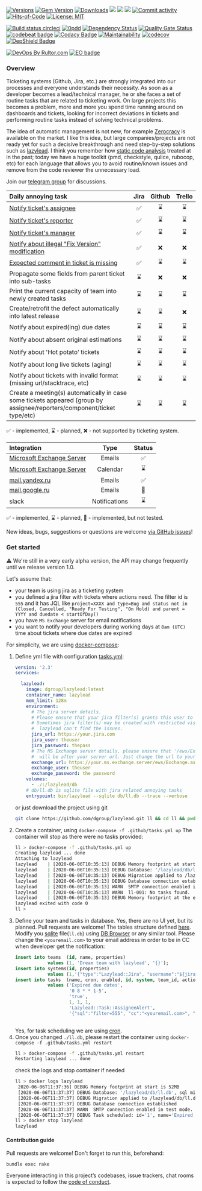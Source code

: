 [![Versions](https://img.shields.io/badge/semver-2.0-green)](https://semver.org/spec/v2.0.0.html)
[![Gem Version](https://badge.fury.io/rb/lazylead.svg)](https://rubygems.org/gems/lazylead)
[![Downloads](https://ruby-gem-downloads-badge.herokuapp.com/lazylead?type=total)](https://rubygems.org/gems/lazylead)
[![](https://img.shields.io/docker/pulls/dgroup/lazylead.svg)](https://hub.docker.com/r/dgroup/lazylead "Image pulls")
[![](https://images.microbadger.com/badges/image/dgroup/lazylead.svg)](https://microbadger.com/images/dgroup/lazylead "Image layers")
[![](https://images.microbadger.com/badges/version/dgroup/lazylead.svg)](https://microbadger.com/images/dgroup/lazylead "Image version")
[![Commit activity](https://img.shields.io/github/commit-activity/y/dgroup/lazylead.svg?style=flat-square)](https://github.com/dgroup/lazylead/graphs/commit-activity)
[![Hits-of-Code](https://hitsofcode.com/github/dgroup/lazylead)](https://hitsofcode.com/view/github/dgroup/lazylead)
[![License: MIT](https://img.shields.io/github/license/mashape/apistatus.svg)](./license.txt)

[![Build status circleci](https://circleci.com/gh/dgroup/lazylead.svg?style=shield)](https://circleci.com/gh/dgroup/lazylead)
[![0pdd](http://www.0pdd.com/svg?name=dgroup/lazylead)](http://www.0pdd.com/p?name=dgroup/lazylead)
[![Dependency Status](https://requires.io/github/dgroup/lazylead/requirements.svg?branch=master)](https://requires.io/github/dgroup/lazylead/requirements/?branch=master)
[![Quality Gate Status](https://sonarcloud.io/api/project_badges/measure?project=dgroup_lazylead&metric=alert_status)](https://sonarcloud.io/dashboard?id=dgroup_lazylead)
[![codebeat badge](https://codebeat.co/badges/f3bc8c19-5986-413f-89c4-c869b1e9b705)](https://codebeat.co/projects/github-com-dgroup-lazylead-master)
[![Codacy Badge](https://app.codacy.com/project/badge/Grade/e1ec2d63ff9040d99c934e3c05c24abe)](https://www.codacy.com/manual/dgroup/lazylead?utm_source=github.com&amp;utm_medium=referral&amp;utm_content=dgroup/lazylead&amp;utm_campaign=Badge_Grade)
[![Maintainability](https://api.codeclimate.com/v1/badges/e873a41b1c76d7b2d6ae/maintainability)](https://codeclimate.com/github/dgroup/lazylead/maintainability)
[![codecov](https://codecov.io/gh/dgroup/lazylead/branch/master/graph/badge.svg)](https://codecov.io/gh/dgroup/lazylead)
[![DepShield Badge](https://depshield.sonatype.org/badges/dgroup/lazylead/depshield.svg)](https://depshield.github.io)

[![DevOps By Rultor.com](http://www.rultor.com/b/dgroup/lazylead)](http://www.rultor.com/p/dgroup/lazylead)
[![EO badge](http://www.elegantobjects.org/badge.svg)](http://www.elegantobjects.org/#principles)

### Overview
Ticketing systems (Github, Jira, etc.) are strongly integrated into our processes and everyone understands their necessity. As soon as a developer becomes a lead/technical manager, he or she faces a set of routine tasks that are related to ticketing work. On large projects this becomes a problem, more and more you spend time running around on dashboards and tickets, looking for incorrect deviations in tickets and performing routine tasks instead of solving technical problems.

The idea of automatic management is not new, for example [Zerocracy](https://www.zerocracy.com/) is available on the market. 
I like this idea, but large companies/projects are not ready yet for such a decisive breakthrough and need step-by-step solutions such as [lazylead](https://github.com/dgroup/lazylead). 
I think you remember how [static code analysis](https://en.wikipedia.org/wiki/Static_program_analysis) treated at in the past; today we have a huge toolkit (pmd, checkstyle, qulice, rubocop, etc) for each language that allows you to avoid routine/known issues and remove from the code reviewer the unnecessary load.
 
Join our [telegram group](https://t.me/lazyleads) for discussions.

| Daily annoying task                                                    | Jira               | Github      | Trello      |
| :--------------------------------------------------------------------- | :----------------: | :---------: | :---------: |
| [Notify ticket's assignee](lib/lazylead/task/alert.rb)                 | :white_check_mark: | :hourglass: | :hourglass: |
| [Notify ticket's reporter](lib/lazylead/task/alert.rb)                 | :white_check_mark: | :hourglass: | :hourglass: |
| [Notify ticket's manager](lib/lazylead/task/alert.rb)                  | :white_check_mark: | :hourglass: | :hourglass: |
| [Notify about illegal "Fix Version" modification](lib/lazylead/task/fix_version.rb)                        | :white_check_mark: | :x:         | :x:         | 
| [Expected comment in ticket is missing](lib/lazylead/task/missing_comment.rb)                                  | :white_check_mark: | :hourglass: | :hourglass: |
| Propagate some fields from parent ticket into sub-tasks                | :hourglass:        | :x:         | :x:         |  
| Print the current capacity of team into newly created tasks            | :hourglass:        | :hourglass: | :hourglass: |  
| Create/retrofit the defect automatically into latest release           | :hourglass:        | :hourglass: | :x:         |  
| Notify about expired(ing) due dates                                    | :hourglass:        | :hourglass: | :hourglass: |
| Notify about absent original estimations                               | :hourglass:        | :hourglass: | :hourglass: |
| Notify about 'Hot potato' tickets                                      | :hourglass:        | :hourglass: | :hourglass: |
| Notify about long live tickets (aging)                                 | :hourglass:        | :hourglass: | :hourglass: |
| Notify about tickets with invalid format (missing url/stacktrace, etc) | :hourglass:        | :hourglass: | :hourglass: |
| Create a meeting(s) automatically in case some tickets appeared (group by assignee/reporters/component/ticket type/etc) | :hourglass: | :hourglass: | :hourglass: |

:white_check_mark: - implemented, :hourglass: - planned, :x: - not supported by ticketing system.

| Integration                                           | Type          | Status             |
| :---------------------------------------------------- | :-----------: | :----------------: |
| [Microsoft Exchange Server](lib/lazylead/exchange.rb) | Emails        | :white_check_mark: |
| [Microsoft Exchange Server](lib/lazylead/exchange.rb) | Calendar      | :hourglass:        |
| [mail.yandex.ru](lib/lazylead/postman.rb)             | Emails        | :white_check_mark: |
| [mail.google.ru](lib/lazylead/postman.rb)             | Emails        | :cactus:           |
| slack                                                 | Notifications | :hourglass:        |

:white_check_mark: - implemented, :hourglass: - planned, :cactus: - implemented, but not tested.

New ideas, bugs, suggestions or questions are welcome [via GitHub issues](https://github.com/dgroup/lazylead/issues/new)!

### Get started
:warning: We're still in a very early alpha version, the API may change frequently until we release version 1.0.

Let's assume that:
- your team is using jira as a ticketing system
- you defined a jira filter with tickets where actions need. The filter id is `555` and it has JQL like `project=XXXX and type=Bug and status not in (Closed, Cancelled, "Ready For Testing", "On Hold) and parent = YYYY and duedate < startOfDay()`
- you have `MS Exchange` server for email notifications
- you want to notify your developers during working days at `8am (UTC)` time about tickets where due dates are expired

For simplicity, we are using [docker-compose](https://docs.docker.com/compose/):
1. Define yml file with configuration [tasks.yml](.github/tasks.yml):
    ```yml
    version: '2.3'
    services:
    
      lazylead:
        image: dgroup/lazylead:latest
        container_name: lazylead
        mem_limit: 128m
        environment:
          # The jira server details.
          # Please ensure that your jira filter(s) grants this user to see issues.
          # Sometimes jira filter(s) may be created with restricted visibility, thus
          #  lazylead can't find the issues. 
          jira_url: https://your.jira.com
          jira_user: theuser
          jira_password: thepass
          # The MS Exchange server details, please ensure that '/ews/Exchange.asm` 
          #  will be after your server url. Just change the url to your server.
          exchange_url: https://your.ms.exchange.server/ews/Exchange.asmx
          exchange_user: theuser
          exchange_password: the password
        volumes:
          - ./:/lazylead/db
        # db/ll.db is sqlite file with jira related annoying tasks
        entrypoint: bin/lazylead --sqlite db/ll.db --trace --verbose
   ```
   or just download the project using git
   ```bash
   git clone https://github.com/dgroup/lazylead.git ll && cd ll && pwd && ls -lah
   ```
2. Create a container, using `docker-compose -f .github/tasks.yml up`
   The container will stop as there were no tasks provided:
   ```bash
   ll > docker-compose -f .github/tasks.yml up                                                                                                           100% 🔋  13:35:04
   Creating lazylead ... done
   Attaching to lazylead
   lazylead    | [2020-06-06T10:35:13] DEBUG Memory footprint at start is 52MB
   lazylead    | [2020-06-06T10:35:13] DEBUG Database: '/lazylead/db/ll.db', sql migration dir: '/lazylead/upgrades/sqlite'
   lazylead    | [2020-06-06T10:35:13] DEBUG Migration applied to /lazylead/db/ll.db from /lazylead/upgrades/sqlite
   lazylead    | [2020-06-06T10:35:13] DEBUG Database connection established
   lazylead    | [2020-06-06T10:35:13] WARN  SMTP connection enabled in test mode.
   lazylead    | [2020-06-06T10:35:13] WARN  ll-001: No tasks found.
   lazylead    | [2020-06-06T10:35:13] DEBUG Memory footprint at the end is 66MB
   lazylead exited with code 0
   ll > 
   ```
3. Define your team and tasks in database. 
   Yes, there are no UI yet, but its planned. Pull requests are welcome! 
   The tables structure defined [here](upgrades/sqlite/001-install-main-lazylead-tables.sql).
   Modify you [sqlite](https://sqlite.com/index.html) file(`ll.db`) using [DB Browser](https://sqlitebrowser.org/) or any similar tool.
   Please change the `<youremail.com>` to your email address in order to be in CC when developer get the notification:
   ```sql
   insert into teams  (id, name, properties) 
               values (1, 'Dream team with lazylead', '{}');
   insert into systems(id, properties)    
               values (1,'{"type":"Lazylead::Jira", "username":"${jira_user}", "password":"${jira_password}", "site":"${jira_url}", "context_path":""}');
   insert into tasks  (name, cron, enabled, id, system, team_id, action, properties)
               values ('Expired due dates', 
                       '0 8 * * 1-5', 
                       'true',
                       1, 1, 1, 
                       'Lazylead::Task::AssigneeAlert',
                       '{"sql":"filter=555", "cc":"<youremail.com>", "subject":"[LL] Expired due dates", "template":"lib/messages/due_date_expired.erb", "postman":"Lazylead::Exchange"}');
    
   ```
   Yes, for task scheduling we are using [cron](https://crontab.guru).
4. Once you changed `./ll.db`, please restart the container using `docker-compose -f .github/tasks.yml restart`
   ```bash
   ll > docker-compose -f .github/tasks.yml restart                                                                                                      100% 🔋  14:37:19
   Restarting lazylead ... done
   ```
   check the logs and stop container if needed
   ```bash
   ll > docker logs lazylead
    2020-06-06T11:37:36] DEBUG Memory footprint at start is 52MB
    [2020-06-06T11:37:37] DEBUG Database: '/lazylead/db/ll.db', sql migration dir: '/lazylead/upgrades/sqlite'
    [2020-06-06T11:37:37] DEBUG Migration applied to /lazylead/db/ll.db from /lazylead/upgrades/sqlite
    [2020-06-06T11:37:37] DEBUG Database connection established
    [2020-06-06T11:37:37] WARN  SMTP connection enabled in test mode.
    [2020-06-06T11:37:37] DEBUG Task scheduled: id='1', name='Expired due dates', cron='0 8 * * 1-5', system='1', action='Lazylead::Task::AssigneeAlert', team_id='1', description='', enabled='true', properties='{"sql":"filter=555", "cc":"my.email@google.com", "subject":"[LL] Expired due dates", "template":"lib/messages/due_date_expired.erb", "postman":"Lazylead::Exchange"}'
   ll > docker stop lazylead                                                                                                                            
   lazylead
   ```

#### Contribution guide
Pull requests are welcome! 
Don't forget to run this, beforehand:
```
bundle exec rake
```
Everyone interacting in this project’s codebases, issue trackers, chat rooms is expected to follow the [code of conduct](.github/CODE_OF_CONDUCT.md).
